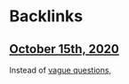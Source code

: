
# Backlinks
## [October 15th, 2020](<October 15th, 2020.md>)
Instead of [vague questions](<vague questions.md>),

